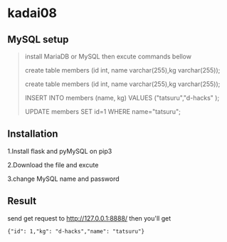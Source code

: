 # kadai08

## MySQL setup

> install MariaDB or MySQL then excute commands bellow
> 
> create table members (id int, name varchar(255),kg varchar(255));
> 
> create table members (id int, name varchar(255),kg varchar(255));
> 
> INSERT INTO members (name, kg) VALUES ("tatsuru","d-hacks" );
> 
> UPDATE members SET id=1 WHERE name="tatsuru";

## Installation

1.Install flask and pyMySQL on pip3

2.Download the file and excute

3.change MySQL name and password

## Result

send get request to http://127.0.0.1:8888/ then you'll get

`{"id": 1,"kg": "d-hacks","name": "tatsuru"}`

